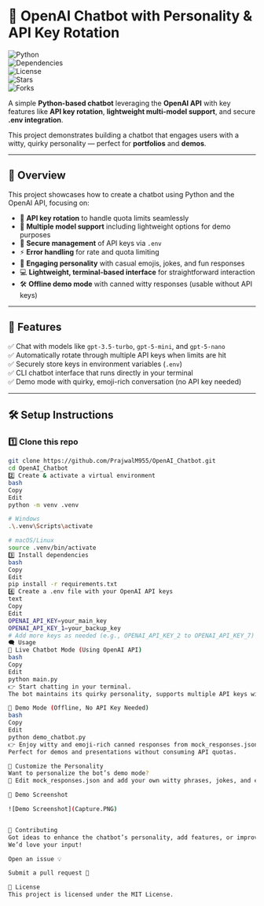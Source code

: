 # 🤖 OpenAI Chatbot with Personality & API Key Rotation  

![Python](https://img.shields.io/badge/Python-3.9%2B-blue?logo=python)  
![Dependencies](https://img.shields.io/badge/Requirements-up%20to%20date-brightgreen)  
![License](https://img.shields.io/badge/License-MIT-yellow.svg)  
![Stars](https://img.shields.io/github/stars/PrajwalM955/OpenAI_Chatbot?style=social)  
![Forks](https://img.shields.io/github/forks/PrajwalM955/OpenAI_Chatbot?style=social)  

A simple **Python-based chatbot** leveraging the **OpenAI API** with key features like **API key rotation**, **lightweight multi-model support**, and secure **.env integration**.  

This project demonstrates building a chatbot that engages users with a witty, quirky personality — perfect for **portfolios** and **demos**.  

---

## 📌 Overview  

This project showcases how to create a chatbot using Python and the OpenAI API, focusing on:  

- 🔄 **API key rotation** to handle quota limits seamlessly  
- 🧠 **Multiple model support** including lightweight options for demo purposes  
- 🔐 **Secure management** of API keys via `.env`  
- ⚡ **Error handling** for rate and quota limiting  
- 🤖 **Engaging personality** with casual emojis, jokes, and fun responses  
- 💻 **Lightweight, terminal-based interface** for straightforward interaction  
- 🛠️ **Offline demo mode** with canned witty responses (usable without API keys)  

---

## 🚀 Features  

✅ Chat with models like `gpt-3.5-turbo`, `gpt-5-mini`, and `gpt-5-nano`  
✅ Automatically rotate through multiple API keys when limits are hit  
✅ Securely store keys in environment variables (`.env`)  
✅ CLI chatbot interface that runs directly in your terminal  
✅ Demo mode with quirky, emoji-rich conversation (no API key needed)  

---

## 🛠️ Setup Instructions  

### 1️⃣ Clone this repo  

```bash
git clone https://github.com/PrajwalM955/OpenAI_Chatbot.git
cd OpenAI_Chatbot
2️⃣ Create & activate a virtual environment
bash
Copy
Edit
python -m venv .venv

# Windows
.\.venv\Scripts\activate

# macOS/Linux
source .venv/bin/activate
3️⃣ Install dependencies
bash
Copy
Edit
pip install -r requirements.txt
4️⃣ Create a .env file with your OpenAI API keys
text
Copy
Edit
OPENAI_API_KEY=your_main_key
OPENAI_API_KEY_1=your_backup_key
# Add more keys as needed (e.g., OPENAI_API_KEY_2 to OPENAI_API_KEY_7)
🗨️ Usage
🔹 Live Chatbot Mode (Using OpenAI API)
bash
Copy
Edit
python main.py
👉 Start chatting in your terminal.
The bot maintains its quirky personality, supports multiple API keys with automatic rotation, and handles errors gracefully.

🔹 Demo Mode (Offline, No API Key Needed)
bash
Copy
Edit
python demo_chatbot.py
👉 Enjoy witty and emoji-rich canned responses from mock_responses.json.
Perfect for demos and presentations without consuming API quotas.

🎨 Customize the Personality
Want to personalize the bot’s demo mode?
📝 Edit mock_responses.json and add your own witty phrases, jokes, and emoji combos to shape the bot’s unique voice.

📸 Demo Screenshot

![Demo Screenshot](Capture.PNG)


🤝 Contributing
Got ideas to enhance the chatbot’s personality, add features, or improve error handling?
We’d love your input!

Open an issue 💡

Submit a pull request 🚀

📜 License
This project is licensed under the MIT License.